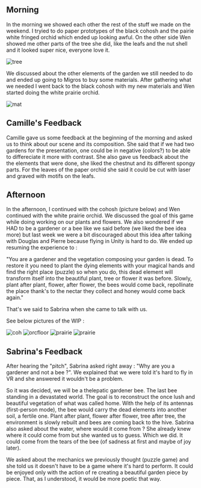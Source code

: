 ## Morning

In the morning we showed each other the rest of the stuff we made on the weekend. I tryied to do paper prototypes of the black cohosh and the pairie white fringed orchid which ended up looking awful. On the other side Wen showed me other parts of the tree she did, like the leafs and the nut shell and it looked super nice, everyone love it.

![tree](images/leafandshell.jpeg)

We discussed about the other elements of the garden we still needed to do and ended up going to Migros to buy some materials. After gathering what we needed I went back to the black cohosh with my new materials and Wen started doing the white prairie orchid.

![mat](images/materials.jpeg)

## Camille's Feedback

Camille gave us some feedback at the beginning of the morning and asked us to think about our scene and its composition. She said that if we had two gardens for the presentation, one could be in negative (colors?) to be able to differeciate it more with contrast. She also gave us feedback about the the elements that were done, she liked the chestnut and its different spongy parts. For the leaves of the paper orchid she said it could be cut with laser and graved with motifs on the leafs.

## Afternoon

In the afternoon, I continued with the cohosh (picture below) and Wen continued with the white prairie orchid. We discussed the goal of this game while doing working on our plants and flowers. We also wondered if we HAD to be a gardener or a bee like we said before (we liked the bee idea more) but last week we were a bit discouraged about this idea after talking with Douglas and Pierre because flying in Unity is hard to do. We ended up resuming the experience to :

"You are a gardener and the vegetation composing your garden is dead. To restore it you need to plant the dying elements with your magical hands and find the right place (puzzle) so when you do, this dead element will transform itself into the beautiful plant, tree or flower it was before. Slowly, plant after plant, flower, after flower, the bees would come back, repollinate the place thank's to the nectar they collect and honey would come back again."

That's we said to Sabrina when she came to talk with us.

See below pictures of the WIP :

![coh](images/cohosh.jpeg)
![orcfloor](images/orchidfloor.jpeg)
![prairie](images/orchidprairie.jpeg)
![prairie](images/orchidprairie2.jpeg)

## Sabrina's Feedback

After hearing the "pitch", Sabrina asked right away : "Why are you a gardener and not a bee ?". We explained that we were told it's hard to fly in VR and she answered it wouldn't be a problem.

So it was decided, we will be a thelepatic gardener bee. The last bee standing in a devastated world. The goal is to reconstruct the once lush and beautiful vegetation of what was called home. With the help of its antennas (first-person mode), the bee would carry the dead elements into another soil, a fertile one. Plant after plant, flower after flower, tree after tree, the environment is slowly rebuilt and bees are coming back to the hive. Sabrina also asked about the water, where would it come from ? She already knew where it could come from but she wanted us to guess. Which we did. It could come from the tears of the bee (of sadness at first and maybe of joy later).

We asked about the mechanics we previously thought (puzzle game) and she told us it doesn't have to be a game where it's hard to perform. It could be enjoyed only with the action of re creating a beautiful garden piece by piece. That, as I understood, it would be more poetic that way.
